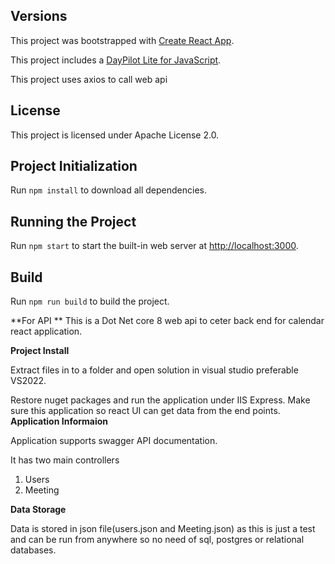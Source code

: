 ## Versions

This project was bootstrapped with [Create React App](https://github.com/facebook/create-react-app).

This project includes a [DayPilot Lite for JavaScript](https://javascript.daypilot.org/open-source/).

This project uses axios to call web api

## License

This project is licensed under Apache License 2.0.

## Project Initialization

Run `npm install` to download all dependencies.

## Running the Project

Run `npm start` to start the built-in web server at [http://localhost:3000](http://localhost:3000).

## Build

Run `npm run build` to build the project.

**For API **
This is a Dot Net core 8 web api to ceter back end for calendar react application.

**Project Install**

Extract files in to a folder and open solution in visual studio preferable VS2022.

Restore nuget packages and run the application under IIS Express.
Make sure this application so react UI can get data from the end points.
**Application Informaion**


Application supports swagger API documentation.

It has two main controllers 

1. Users
2. Meeting

**Data Storage**


Data is stored in json file(users.json and Meeting.json) as this is just a test and can be run from anywhere so no need of sql, postgres or relational databases.
